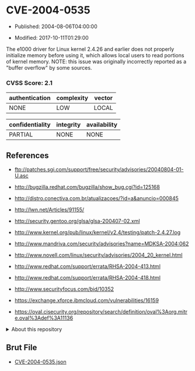 # CVE-2004-0535

- Published: 2004-08-06T04:00:00

- Modified: 2017-10-11T01:29:00

The e1000 driver for Linux kernel 2.4.26 and earlier does not properly initialize memory before using it, which allows local users to read portions of kernel memory.  NOTE: this issue was originally incorrectly reported as a "buffer overflow" by some sources.

### CVSS Score: **2.1**

| authentication | complexity | vector |
| --- | --- | --- |
| NONE | LOW | LOCAL |

| confidentiality | integrity | availability |
| --- | --- | --- |
| PARTIAL | NONE | NONE |

## References

* ftp://patches.sgi.com/support/free/security/advisories/20040804-01-U.asc

* http://bugzilla.redhat.com/bugzilla/show_bug.cgi?id=125168

* http://distro.conectiva.com.br/atualizacoes/?id=a&anuncio=000845

* http://lwn.net/Articles/91155/

* http://security.gentoo.org/glsa/glsa-200407-02.xml

* http://www.kernel.org/pub/linux/kernel/v2.4/testing/patch-2.4.27.log

* http://www.mandriva.com/security/advisories?name=MDKSA-2004:062

* http://www.novell.com/linux/security/advisories/2004_20_kernel.html

* http://www.redhat.com/support/errata/RHSA-2004-413.html

* http://www.redhat.com/support/errata/RHSA-2004-418.html

* http://www.securityfocus.com/bid/10352

* https://exchange.xforce.ibmcloud.com/vulnerabilities/16159

* https://oval.cisecurity.org/repository/search/definition/oval%3Aorg.mitre.oval%3Adef%3A11136

<details>
<summary>About this repository</summary> 

  This repository is part of the project [Live Hack CVE](https://github.com/Live-Hack-CVE). Main website can be found [www.live-hack.org](https://www.live-hack.org) 
  
  Made by [Sn0wAlice](https://github.com/Sn0wAlice) for the people that care about security and need to have a feed of the latest CVEs. Hope you enjoy it, don't forget to star the repo and follow me on [Twitter](https://twitter.com/Sn0wAlice) and [Github](https://github.com/Sn0wAlice). And that is my [personnal website](https://www.alice-snow.me/)

  - [Home Page](https://github.com/Live-Hack-CVE)
  - [Framework](https://github.com/Live-Hack-CVE/cve-framework)
  - [CVE database](https://github.com/Live-Hack-CVE/full_database)
  - [Changelog](https://github.com/Live-Hack-CVE/Changelog)
</details>

## Brut File

* [CVE-2004-0535.json](https://raw.githubusercontent.com/Live-Hack-CVE/full_database/main/cves/2004/CVE-2004-0535.json)

